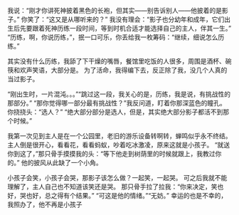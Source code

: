 我说：“刚才你讲死神披着黑色的长袍，但其实——别告诉别人——他披着的是影子。”
你笑了：“这又是从哪听来的？”
我没有理会：“影子也分幼年和成年，它们出生后先要跟着死神历练一段时间，等到时机合适才能选择自己的主人，伴其一生。”
“历练，啊，你说历练，”，抿一口可乐，你丢给我一枚筹码：“继续，细说怎么历练。”

其实没有什么历练，我舔了下干燥的嘴唇，餐馆里吃饭的人很多，周围是酒杯、碗筷和欢声笑语，大部分是。
为了活命，我得编下去，反正除了我，没几个人真的当过影子。

“刚出生时，一片混沌。。。”“跳过这一段，我关心的是，历练，我是说，有挑战性的那部分。”
“那你觉得哪一部分最有挑战性？”我反问道，盯着你那深蓝色的瞳孔。
你挠挠头：“选人？”
“绝大部分部分是选人，但是，其实绝大部分影子都活不到那个时候。”

我第一次见到主人是在一个公园里，老旧的游乐设备转啊转，蝉鸣似乎永不终结。
主人倒是很开心，看看花，看看蚂蚁，吵着吃冰激凌，原来这就是小孩子。
“就送你到这了，”那只骨手摸摸我的头：“等下他走到树荫里的时候就跟上，我教过你的。”
他的披风从此缺了一个小角。

小孩子会笑，小孩子会哭，那影子该怎么做？一起笑，一起哭。
可之后我就不能理解了，主人自己也不知道该笑还是哭。
那只骨手拉了拉我：“你来决定，笑也好，哭也好，总之得有个结果。”
“可这是他的情绪。”“无妨。”
幸运的也是不幸的，我照办了，他不再是小孩子
